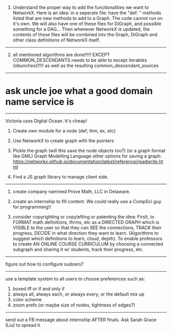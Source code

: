 1. Understand the proper way to add the functionalities we want to NetworkX.  Here is an idea:
in a seperate file: have the "def: " methods listed that are new methods to add to a Graph.  The code cannot run on it's own.  We will also have one of these files for DiGraph, and possible something for a DAG...  Then whenever NetworkX is updated, the contents of these files will be combined into the Graph, DiGraph and other class definitions of NetworkX itself.



----------------------------------




2. all mentioned algorithms are done!!!!!   EXCEPT COMMON_DESCENDANTS needs to be able to except iterables (nbunches)!!!!!    as well as the resulting common_descendant_sources



------------------------------


# ask uncle joe what a good domain name service is


---------------------------


Victoria uses Digital Ocean.  It's cheap! 


1. Create own module for a node (def, thm, ex, etc)

2. Use NetworkX to create graph with the pointers

3. Pickle the graph (will this save the node objects too?) (or a graph format like GML) Graph Modelling Language
other options for saving a graph: https://networkx.github.io/documentation/latest/reference/readwrite.html

4. Find a JS graph library to manage client side.




--------------------------

1. create company nammed Prove Math, LLC in Delaware.

2. create an internship to fill content.  We could really use a CompSci guy for programming!!

3. consider copyrighting or copylefting or patenting the idea: Firslt, to FORMAT math definitions, thrms, etc as a DIRECTED GRAPH which is VISIBLE to the user so that they can SEE the connections, TRACK their progress, DECIDE in what direction they want to learn. (Algorithms to suggest which definitions to learn, cloud, depth).  To enable professors to create AN ONLINE COURSE CURRICULUM by choosing a connected subgraph and sharing it w/ students, track their progress, etc.


---------------------------

figure out how to configure sudoers?

-------------------------------

use a template system to all users to choose preferences such as:
1. boxed iff or if and only if
2. always all, always each, or always every, or the default mix up
3. color scheme
4. zoom prefs (or maybe size of nodes, tightness of edges?)


----------------------------

send out a FB message about internship AFTER finals.  Ask Sarah Grace (Liu) to spread it.

